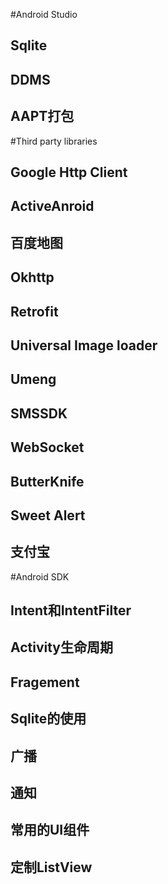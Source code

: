 ﻿#Android Studio
##  Sqlite
##  DDMS
##  AAPT打包

#Third party libraries
##  Google Http Client
##  ActiveAnroid
##  百度地图
##  Okhttp
##  Retrofit
##  Universal Image loader
##  Umeng
##  SMSSDK
##  WebSocket
##  ButterKnife
##  Sweet Alert
##  支付宝

#Android SDK
##  Intent和IntentFilter
##  Activity生命周期
##  Fragement
##  Sqlite的使用
##  广播
##  通知
##  常用的UI组件
##  定制ListView